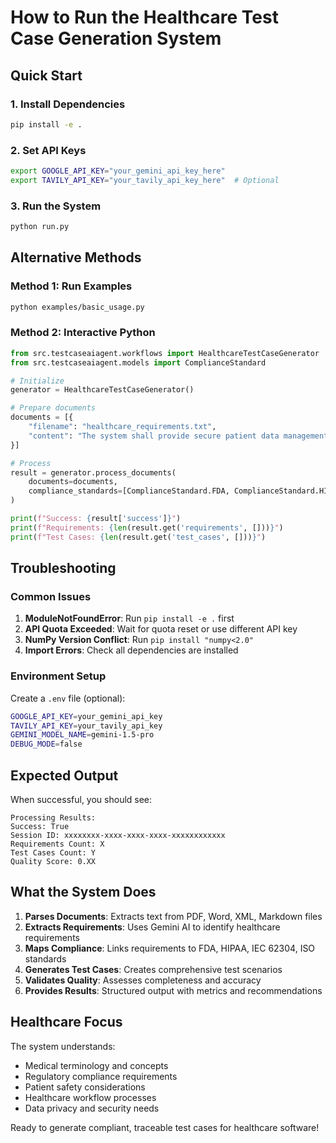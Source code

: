 # How to Run the Healthcare Test Case Generation System

## Quick Start

### 1. Install Dependencies
```bash
pip install -e .
```

### 2. Set API Keys
```bash
export GOOGLE_API_KEY="your_gemini_api_key_here"
export TAVILY_API_KEY="your_tavily_api_key_here"  # Optional
```

### 3. Run the System
```bash
python run.py
```

## Alternative Methods

### Method 1: Run Examples
```bash
python examples/basic_usage.py
```

### Method 2: Interactive Python
```python
from src.testcaseaiagent.workflows import HealthcareTestCaseGenerator
from src.testcaseaiagent.models import ComplianceStandard

# Initialize
generator = HealthcareTestCaseGenerator()

# Prepare documents
documents = [{
    "filename": "healthcare_requirements.txt",
    "content": "The system shall provide secure patient data management."
}]

# Process
result = generator.process_documents(
    documents=documents,
    compliance_standards=[ComplianceStandard.FDA, ComplianceStandard.HIPAA]
)

print(f"Success: {result['success']}")
print(f"Requirements: {len(result.get('requirements', []))}")
print(f"Test Cases: {len(result.get('test_cases', []))}")
```

## Troubleshooting

### Common Issues

1. **ModuleNotFoundError**: Run `pip install -e .` first
2. **API Quota Exceeded**: Wait for quota reset or use different API key
3. **NumPy Version Conflict**: Run `pip install "numpy<2.0"`
4. **Import Errors**: Check all dependencies are installed

### Environment Setup

Create a `.env` file (optional):
```bash
GOOGLE_API_KEY=your_gemini_api_key
TAVILY_API_KEY=your_tavily_api_key
GEMINI_MODEL_NAME=gemini-1.5-pro
DEBUG_MODE=false
```

## Expected Output

When successful, you should see:
```
Processing Results:
Success: True
Session ID: xxxxxxxx-xxxx-xxxx-xxxx-xxxxxxxxxxxx
Requirements Count: X
Test Cases Count: Y
Quality Score: 0.XX
```

## What the System Does

1. **Parses Documents**: Extracts text from PDF, Word, XML, Markdown files
2. **Extracts Requirements**: Uses Gemini AI to identify healthcare requirements
3. **Maps Compliance**: Links requirements to FDA, HIPAA, IEC 62304, ISO standards
4. **Generates Test Cases**: Creates comprehensive test scenarios
5. **Validates Quality**: Assesses completeness and accuracy
6. **Provides Results**: Structured output with metrics and recommendations

## Healthcare Focus

The system understands:
- Medical terminology and concepts
- Regulatory compliance requirements
- Patient safety considerations
- Healthcare workflow processes
- Data privacy and security needs

Ready to generate compliant, traceable test cases for healthcare software!